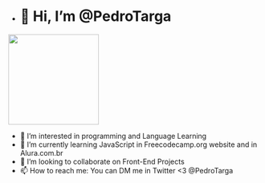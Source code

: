 - # 👋 Hi, I’m @PedroTarga

<img height="180em" src="https://github-readme-stats.vercel.app/api?username=PedroTarga&show_icons=true&hide_border=true&&count_private=true&include_all_commits=true" />

- 👀 I’m interested in programming and Language Learning
- 🌱 I’m currently learning JavaScript in Freecodecamp.org website and in Alura.com.br
- 💞️ I’m looking to collaborate on Front-End Projects
- 📫 How to reach me: You can DM me in Twitter <3 @PedroTarga

<!---
PedroTarga/PedroTarga is a ✨ special ✨ repository because its `README.md` (this file) appears on your GitHub profile.
You can click the Preview link to take a look at your changes.
--->

